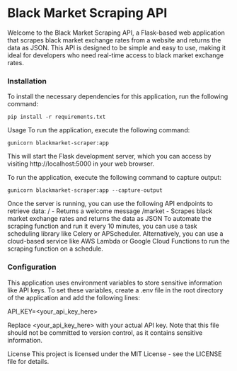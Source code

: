 # Black Market Scraping API
Welcome to the Black Market Scraping API, a Flask-based web application that scrapes black market exchange rates from a website and returns the data as JSON. This API is designed to be simple and easy to use, making it ideal for developers who need real-time access to black market exchange rates.

### Installation
To install the necessary dependencies for this application, run the following command:

```
pip install -r requirements.txt
```
Usage
To run the application, execute the following command:

```
gunicorn blackmarket-scraper:app 

```
This will start the Flask development server, which you can access by visiting http://localhost:5000 in your web browser.

To run the application, execute the following command to capture output:

```
gunicorn blackmarket-scraper:app --capture-output

```

Once the server is running, you can use the following API endpoints to retrieve data:
/ - Returns a welcome message
/market - Scrapes black market exchange rates and returns the data as JSON
To automate the scraping function and run it every 10 minutes, you can use a task scheduling library like Celery or APScheduler. Alternatively, you can use a cloud-based service like AWS Lambda or Google Cloud Functions to run the scraping function on a schedule.

### Configuration
This application uses environment variables to store sensitive information like API keys. To set these variables, create a .env file in the root directory of the application and add the following lines:



API_KEY=<your_api_key_here>

Replace <your_api_key_here> with your actual API key. Note that this file should not be committed to version control, as it contains sensitive information.

License
This project is licensed under the MIT License - see the LICENSE file for details.


